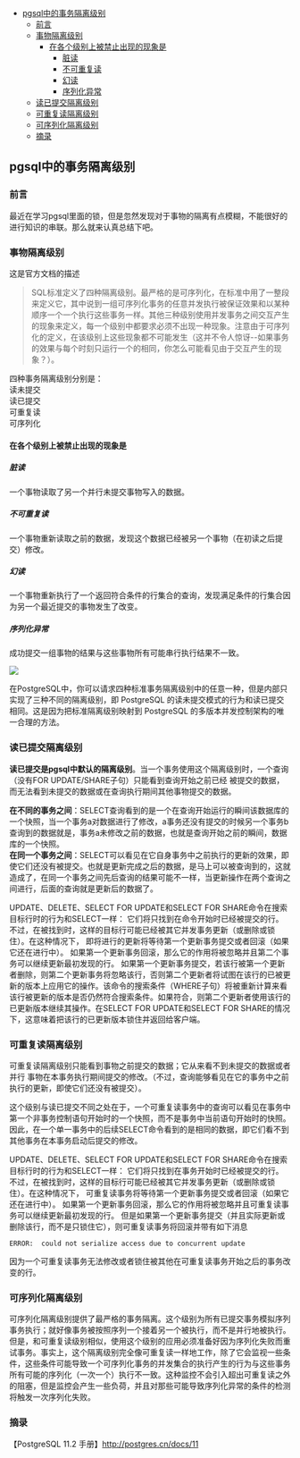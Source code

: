 - [pgsql中的事务隔离级别](#pgsql%E4%B8%AD%E7%9A%84%E4%BA%8B%E5%8A%A1%E9%9A%94%E7%A6%BB%E7%BA%A7%E5%88%AB)
  - [前言](#%E5%89%8D%E8%A8%80)
  - [事物隔离级别](#%E4%BA%8B%E7%89%A9%E9%9A%94%E7%A6%BB%E7%BA%A7%E5%88%AB)
    - [在各个级别上被禁止出现的现象是](#%E5%9C%A8%E5%90%84%E4%B8%AA%E7%BA%A7%E5%88%AB%E4%B8%8A%E8%A2%AB%E7%A6%81%E6%AD%A2%E5%87%BA%E7%8E%B0%E7%9A%84%E7%8E%B0%E8%B1%A1%E6%98%AF)
      - [脏读](#%E8%84%8F%E8%AF%BB)
      - [不可重复读](#%E4%B8%8D%E5%8F%AF%E9%87%8D%E5%A4%8D%E8%AF%BB)
      - [幻读](#%E5%B9%BB%E8%AF%BB)
      - [序列化异常](#%E5%BA%8F%E5%88%97%E5%8C%96%E5%BC%82%E5%B8%B8)
  - [读已提交隔离级别](#%E8%AF%BB%E5%B7%B2%E6%8F%90%E4%BA%A4%E9%9A%94%E7%A6%BB%E7%BA%A7%E5%88%AB)
  - [可重复读隔离级别](#%E5%8F%AF%E9%87%8D%E5%A4%8D%E8%AF%BB%E9%9A%94%E7%A6%BB%E7%BA%A7%E5%88%AB)
  - [可序列化隔离级别](#%E5%8F%AF%E5%BA%8F%E5%88%97%E5%8C%96%E9%9A%94%E7%A6%BB%E7%BA%A7%E5%88%AB)
  - [摘录](#%E6%91%98%E5%BD%95)


## pgsql中的事务隔离级别

### 前言

最近在学习pgsql里面的锁，但是忽然发现对于事物的隔离有点模糊，不能很好的进行知识的串联。那么就来认真总结下吧。


### 事物隔离级别

这是官方文档的描述
>SQL标准定义了四种隔离级别。最严格的是可序列化，在标准中用了一整段来定义它，其中说到一组可序列化事务的任意并发执行被保证效果和以某种顺序一个一个执行这些事务一样。其他三种级别使用并发事务之间交互产生的现象来定义，每一个级别中都要求必须不出现一种现象。注意由于可序列化的定义，在该级别上这些现象都不可能发生（这并不令人惊讶--如果事务的效果与每个时刻只运行一个的相同，你怎么可能看见由于交互产生的现象？）。

四种事务隔离级别分别是：  
读未提交  
读已提交  
可重复读  
可序列化  

#### 在各个级别上被禁止出现的现象是

##### 脏读

一个事物读取了另一个并行未提交事物写入的数据。

##### 不可重复读

一个事物重新读取之前的数据，发现这个数据已经被另一个事物（在初读之后提交）修改。

##### 幻读

一个事物重新执行了一个返回符合条件的行集合的查询，发现满足条件的行集合因为另一个最近提交的事物发生了改变。

##### 序列化异常

成功提交一组事物的结果与这些事物所有可能串行执行结果不一致。

![](https://img2020.cnblogs.com/blog/1237626/202004/1237626-20200408173711728-1923933673.png)

在PostgreSQL中，你可以请求四种标准事务隔离级别中的任意一种，但是内部只实现了三种不同的隔离级别，即 PostgreSQL 的读未提交模式的行为和读已提交相同。这是因为把标准隔离级别映射到 PostgreSQL 的多版本并发控制架构的唯一合理的方法。

### 读已提交隔离级别

****读已提交是pgsql中默认的隔离级别****。当一个事务使用这个隔离级别时，一个查询（没有FOR UPDATE/SHARE子句）只能看到查询开始之前已经
被提交的数据，而无法看到未提交的数据或在查询执行期间其他事物提交的数据。

****在不同的事务之间****：SELECT查询看到的是一个在查询开始运行的瞬间该数据库的一个快照，当一个事务a对数据进行了修改，a事务还没有提交的时候另一个事务b查询到的数据就是，事务a未修改之前的数据，也就是查询开始之前的瞬间，数据库的一个快照。  
****在同一个事务之间****：SELECT可以看见在它自身事务中之前执行的更新的效果，即使它们还没有被提交。也就是更新完成之后的数据，是马上可以被查询到的，这就造成了，在同一个事务之间先后查询的结果可能不一样，当更新操作在两个查询之间进行，后面的查询就是更新后的数据了。  

UPDATE、DELETE、SELECT FOR UPDATE和SELECT FOR SHARE命令在搜索目标行时的行为和SELECT一样： 它们将只找到在命令开始时已经被提交的行。 不过，在被找到时，这样的目标行可能已经被其它并发事务更新（或删除或锁住）。在这种情况下， 即将进行的更新将等待第一个更新事务提交或者回滚（如果它还在进行中）。 如果第一个更新事务回滚，那么它的作用将被忽略并且第二个事务可以继续更新最初发现的行。 如果第一个更新事务提交，若该行被第一个更新者删除，则第二个更新事务将忽略该行，否则第二个更新者将试图在该行的已被更新的版本上应用它的操作。该命令的搜索条件（WHERE子句）将被重新计算来看该行被更新的版本是否仍然符合搜索条件。如果符合，则第二个更新者使用该行的已更新版本继续其操作。在SELECT FOR UPDATE和SELECT FOR SHARE的情况下，这意味着把该行的已更新版本锁住并返回给客户端。

### 可重复读隔离级别

可重复读隔离级别只能看到事物之前提交的数据；它从来看不到未提交的数据或者并行
事物在本事务执行期间提交的修改。（不过，查询能够看见在它的事务中之前执行的更新，即使它们还没有被提交）。

这个级别与读已提交不同之处在于，一个可重复读事务中的查询可以看见在事务中第一个非事务控制语句开始时的一个快照，而不是事务中当前语句开始时的快照。因此，在一个单一事务中的后续SELECT命令看到的是相同的数据，即它们看不到其他事务在本事务启动后提交的修改。

UPDATE、DELETE、SELECT FOR UPDATE和SELECT FOR SHARE命令在搜索目标行时的行为和SELECT一样： 它们将只找到在事务开始时已经被提交的行。 不过，在被找到时，这样的目标行可能已经被其它并发事务更新（或删除或锁住）。在这种情况下， 可重复读事务将等待第一个更新事务提交或者回滚（如果它还在进行中）。 如果第一个更新事务回滚，那么它的作用将被忽略并且可重复读事务可以继续更新最初发现的行。 但是如果第一个更新事务提交（并且实际更新或删除该行，而不是只锁住它），则可重复读事务将回滚并带有如下消息

````
ERROR:  could not serialize access due to concurrent update
````

因为一个可重复读事务无法修改或者锁住被其他在可重复读事务开始之后的事务改变的行。

### 可序列化隔离级别

可序列化隔离级别提供了最严格的事务隔离。这个级别为所有已提交事务模拟序列事务执行；就好像事务被按照序列一个接着另一个被执行，而不是并行地被执行。但是，和可重复读级别相似，使用这个级别的应用必须准备好因为序列化失败而重试事务。事实上，这个隔离级别完全像可重复读一样地工作，除了它会监视一些条件，这些条件可能导致一个可序列化事务的并发集合的执行产生的行为与这些事务所有可能的序列化（一次一个）执行不一致。这种监控不会引入超出可重复读之外的阻塞，但是监控会产生一些负荷，并且对那些可能导致序列化异常的条件的检测将触发一次序列化失败。


### 摘录
【PostgreSQL 11.2 手册】http://postgres.cn/docs/11